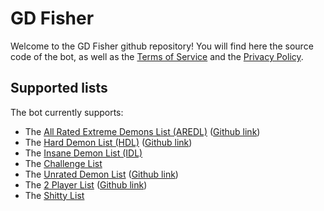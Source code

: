 # GD Fisher
Welcome to the GD Fisher github repository! You will find here the source code of the bot, as well as the [Terms of Service](terms-of-service.md) and the [Privacy Policy](privacy-policy.md).    
## Supported lists
The bot currently supports:
- The [All Rated Extreme Demons List (AREDL)](https://aredl.net) ([Github link](https://github.com/All-Rated-Extreme-Demon-List/AREDL))
- The [Hard Demon List (HDL)](https://hdl.pages.dev) ([Github link](https://github.com/Robaleg9/HardDemonList))
- The [Insane Demon List (IDL)](https://insanedemonlist.com)
- The [Challenge List](https://challengelist.gd/)
- The [Unrated Demon List](https://udl.pages.dev/) ([Github link](https://github.com/Unrated-Demon-List/unrated-demon-list))
- The [2 Player List](https://2plist.github.io/2plist/) ([Github link](https://github.com/2plist/2plist))
- The [Shitty List](https://tsl.pages.dev/#/)